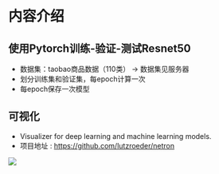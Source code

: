 # 内容介绍

## 使用Pytorch训练-验证-测试Resnet50
- 数据集：taobao商品数据（110类） -> 数据集见服务器
- 划分训练集和验证集，每epoch计算一次
- 每epoch保存一次模型


## 可视化

- Visualizer for deep learning and machine learning models.
- 项目地址 : https://github.com/lutzroeder/netron

![](https://github.com/wmn7/ML_Practice/blob/master/2019_03_24/pic/ResNet_test.png)